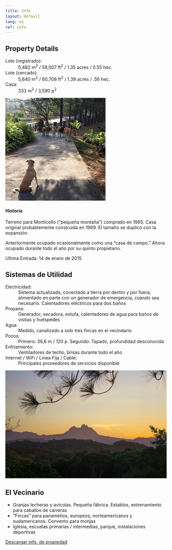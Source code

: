 ```yaml
---
title: Info
layout: default
lang: es
ref: info
---
```


<div class="row mb-3 mt-5">

<div class="col-sm" markdown="1">

## Property Details

<dl>

<dt>Lote (registrado):</dt>
<dd>5,482 m<sup>2</sup> / 59,007 ft<sup>2</sup> / 1.35 acres / 0.55 hec.</dd>

<dt>Lote (cercado):</dt>
<dd>5,640 m<sup>2</sup> / 60,708 ft<sup>2</sup> / 1.39 acres / .56 hec.</dd>

<dt>Casa:</dt>
<dd>333 m<sup>2</sup> / 3,590 p<sup>2</sup>  </dd>


</dl>


</div>
<div class="col-sm text-center my-auto">
<img src="/assets/img/info3.jpg" alt="Door2">
</div>
</div>

#### Historia
Terreno para Monticello (“pequeña montaña”) comprado en 1965. Casa original probablemente construida en 1969. El tamaño se duplicó con la expansión.

Anteriormente ocupado ocasionalmente como una “casa de campo.” Ahora ocupado durante todo el año por su quinto propietario.

Ultima Entrada: 14 de enero de 2015


## Sistemas de Utilidad


<dl>

<dt>Electricidad:</dt>
<dd>Sistema actualizado, conectado a tierra por dentro y por fuera, alimentado en parte con un generador de emergencia, cuando sea necesario. Calentadores eléctricos para dos baños</dd>

<dt>Propano:</dt>
<dd>Generador, secadora, estufa, calentadores de agua para baños de visitas y huéspedes </dd>

<dt>Agua:</dt>
<dd>Medido, canalizado a solo tres fincas en el vecindario</dd>

<dt>Pozos:</dt>
<dd>Primero: 36,6 m / 120 p. Segundo: Tapado, profundidad desconocida</dd>

<dt>Enfriamiento:</dt>
<dd>Ventiladores de techo, brisas durante todo el año</dd>

<dt>Internet / WiFi / Linea Fija / Cable: </dt>
<dd>Principales proveedores de servicios disponible  </dd>

</dl>

![Volcano](/assets/img/info1.jpg)

## El Vecinario

<ul>
<li><span>Granjas lecheras y avícolas. Pequeña fábrica. Establos, entrenamiento para caballos de carreras</span></li>
<li><span>“Fincas” para panameños, europeos, norteamericanos y sudamericanos. Convento para monjas</span></li>
<li><span>Iglesia, escuelas primarias / intermedias, parque, instalaciones deportivas </span></li>
</ul>


<p class="text-center"><a class="btn btn-lg btn-light mt-5 mx-auto" href="/assets/img/infos.pdf" target="_blank">Descargar info. de propiedad</a></p>
